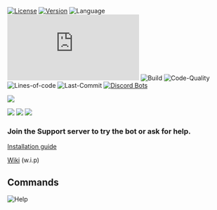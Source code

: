[![License](https://img.shields.io/github/license/mirko93s/Chill?label=License&logo=apache&logoColor=green)](https://opensource.org/licenses/Apache-2.0)
[![Version](https://img.shields.io/github/v/release/mirko93s/Chill?color=8a2be2&include_prereleases)](https://github.com/mirko93s/Chill/releases)
![Language](https://img.shields.io/github/languages/top/mirko93s/Chill?logo=javascript&logoColor=blue)
![discord.js](https://img.shields.io/github/package-json/dependency-version/mirko93s/Chill/discord.js?logo=discord&logoColor=blue)
![Build](https://img.shields.io/appveyor/ci/mirko93s/chill)
![Code-Quality](https://img.shields.io/codefactor/grade/github/mirko93s/Chill)
![Lines-of-code](https://img.shields.io/tokei/lines/github/mirko93s/chill?color=darkcyan)
![Last-Commit](https://img.shields.io/github/last-commit/mirko93s/Chill)
[![Discord Bots](https://top.gg/api/widget/status/605894942275141672.svg)](https://top.gg/bot/605894942275141672)

<img src="https://i.imgur.com/Ekzr8tX.gif" data-canonical-src="https://i.imgur.com/Ekzr8tX.gif" />

[<img src="https://i.imgur.com/d7Eet0y.png">](https://discord.gg/2ktWcAb)
[<img src="https://i.imgur.com/OJpg8dD.png">](https://discord.com/api/oauth2/authorize?client_id=605894942275141672&permissions=8&scope=bot&response_type=code&redirect_uri=https%3A%2F%2Fdiscord.com%2Finvite%2F2ktWcAb)
[<img src="https://i.imgur.com/xN1Y074.png">](https://github.com/mirko93s/Chill/releases)

### Join the Support server to try the bot or ask for help.  

[Installation guide](https://github.com/mirko93s/Chill/wiki/Installation)

[Wiki](https://github.com/mirko93s/Chill/wiki) (w.i.p)

## Commands

![Help](https://i.imgur.com/0XPUQBq.png)
